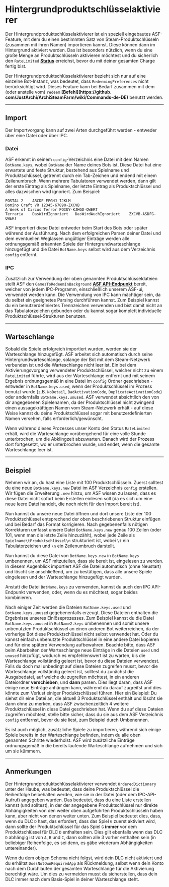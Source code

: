# Hintergrundproduktschlüsselaktivierer

Der Hintergrundproduktschlüsselaktivierer ist ein speziell eingebautes ASF-Feature, mit dem du einen bestimmten Satz von Steam-Produktschlüsseln (zusammen mit ihren Namen) importieren kannst. Diese können dann im Hintergrund aktiviert werden. Das ist besonders nützlich, wenn du eine große Menge an Produktschlüsseln aktivieren möchtest und du sicherlich den `RateLimited` **[Status](https://github.com/JustArchiNET/ArchiSteamFarm/wiki/FAQ-de-DE#was-bedeutet-status-beim-einlösen-eines-produktschlüssels?)** erreichst, bevor du mit deiner gesamten Charge fertig bist.

Der Hintergrundproduktschlüsselaktivierer bezieht sich nur auf eine einzelne Bot-Instanz, was bedeutet, dass `RedeemingPreferences` nicht berücksichtigt wird. Dieses Feature kann bei Bedarf zusammen mit dem (oder anstelle vom) `redeem` **[Befehl](https://github. com/JustArchi/ArchiSteamFarm/wiki/Commands-de-DE)** benutzt werden.

* * *

## Import

Der Importvorgang kann auf zwei Arten durchgeführt werden - entweder über eine Datei oder über IPC.

### Datei

ASF erkennt in seinem `config`-Verzeichnis eine Datei mit dem Namen `BotName.keys`, wobei `BotName` der Name deines Bots ist. Diese Datei hat eine erwartete und feste Struktur, bestehend aus Spielname und Produktschlüssel, getrennt durch ein Tab-Zeichen und endend mit einem Zeilenumbruch. Wenn mehrere Tabulatoren verwendet werden, dann gilt der erste Eintrag als Spielname, der letzte Eintrag als Produktschlüssel und alles dazwischen wird ignoriert. Zum Beispiel:

    POSTAL 2    ABCDE-EFGHJ-IJKLM
    Domino Craft VR 12345-67890-ZXCVB
    A Week of Circus Terror POIUY-KJHGD-QWERT
    Terraria    DasWirdIgnoriert   DasWirdAuchIgnoriert    ZXCVB-ASDFG-QWERT
    

ASF importiert diese Datei entweder beim Start des Bots oder später während der Ausführung. Nach dem erfolgreichen Parsen deiner Datei und dem eventuellen Weglassen ungültiger Einträge werden alle ordnungsgemäß erkannten Spiele der Hintergrundwarteschlange hinzugefügt und die Datei `BotName.keys` selbst wird aus dem Verzeichnis `config` entfernt.

### IPC

Zusätzlich zur Verwendung der oben genannten Produktschlüsseldateien stellt ASF den `GamesToRedeemInBackground` **[ASF API-Endpunkt](https://github.com/JustArchiNET/ArchiSteamFarm/wiki/IPC-de-DE#asf-api)** bereit, welcher von jedem IPC-Programm, einschließlich unserem ASF-ui, verwendet werden kann. Die Verwendung von IPC kann mächtiger sein, da du selbst ein geeignetes Parsing durchführen kannst. Zum Beispiel kannst du ein benutzerdefiniertes Trennzeichen verwenden und bist damit nicht an das Tabulatorzeichen gebunden oder du kannst sogar komplett individuelle Produktschlüssel-Strukturen benutzen.

* * *

## Warteschlange

Sobald die Spiele erfolgreich importiert wurden, werden sie der Warteschlange hinzugefügt. ASF arbeitet sich automatisch durch seine Hintergrundwarteschlange, solange der Bot mit dem Steam-Netzwerk verbunden ist und die Warteschlange nicht leer ist. Ein bei dem Aktivierungsvorgang verwendeter Produktschlüssel, welcher nicht zu einem `RateLimited` führte, wird aus der Warteschlange entfernt und mit seinem Ergebnis ordnungsgemäß in eine Datei im `config` Ordner geschrieben - entweder in `BotName.keys.used`, wenn der Produktschlüssel im Prozess benutzt wurde (z.B. `NoDetail`, `BadActivationCode`, `DuplicateActivationCode`) oder andernfalls `BotName.keys.unused`. ASF verwendet absichtlich den von dir angegebenen Spielenamen, da der Produktschlüssel nicht zwingend einen aussagekräftigen Namen vom Steam-Netzwerk erhält - auf diese Weise kannst du deine Produktschlüssel sogar mit benutzerdefinierten Namen versehen, falls erforderlich/gewünscht.

Wenn während dieses Prozesses unser Konto den Status `RateLimited` erhält, wird die Warteschlange vorübergehend für eine volle Stunde unterbrochen, um die Abklingzeit abzuwarten. Danach wird der Prozess dort fortgesetzt, wo er unterbrochen wurde, und endet, wenn die gesamte Warteschlange leer ist.

* * *

## Beispiel

Nehmen wir an, du hast eine Liste mit 100 Produktschlüsseln. Zuerst solltest du eine neue `BotName.keys.new` Datei im ASF Verzeichnis `config` erstellen. Wir fügen die Erweiterung `.new` hinzu, um ASF wissen zu lassen, dass es diese Datei nicht sofort beim Erstellen einlesen soll (da es sich um eine neue leere Datei handelt, die noch nicht für den Import bereit ist).

Nun kannst du unsere neue Datei öffnen und dort unsere Liste der 100 Produktschlüssel entsprechend der oben beschriebenen Struktur einfügen und bei Bedarf das Format korrigieren. Nach gegebenenfalls nötigen Korrekturen umfasst unsere Datei `BotName.keys.new` genau 100 Zeilen (oder 101, wenn man die letzte Zeile hinzuzählt), wobei jede Zeile als `Spielname\tProduktschlüssel\n` strukturiert ist, wobei `\t` ein Tabulatorzeichen und `\n` ein Zeilenumbruch darstellt.

Nun kannst du diese Datei von `BotName.keys.new` in `BotName.keys` umbenennen, um ASF mitzuteilen, dass sie bereit ist, eingelesen zu werden. In diesem Augenblick importiert ASF die Datei automatisch (ohne Neustart) und löscht sie anschließend, um zu bestätigen, dass alle unsere Spiele eingelesen und der Warteschlange hinzugefügt wurden.

Anstatt die Datei `BotName.keys` zu verwenden, kannst du auch den IPC API-Endpunkt verwenden, oder, wenn du es möchtest, sogar beides kombinieren.

Nach einiger Zeit werden die Dateien `BotName.keys.used` und `BotName.keys.unused` gegebenenfalls erzeugt. Diese Dateien enthalten die Ergebnisse unseres Einlöseprozesses. Zum Beispiel kannst du die Datei `BotName.keys.unused` in `BotName2.keys` umbenennen und somit unsere unbenutzten Produktschlüssel an einen anderen Bot weiterreichen, da der vorherige Bot diese Produktschlüssel nicht selbst verwendet hat. Oder du kannst einfach unbenutzte Produktschlüssel in eine andere Datei kopieren und für eine spätere Verwendung aufbewahren. Beachte bitte, dass ASF beim Abarbeiten der Warteschlange neue Einträge in die Dateien `used` und `unused` hinzufügt, wodurch es empfehlenswert ist zu warten, bis die Warteschlange vollständig geleert ist, bevor du diese Dateien verwendest. Falls du doch mal unbedingt auf diese Dateien zugreifen musst, bevor die Warteschlange vollständig geleert ist, solltest du zunächst die Ausgabedatei, auf welche du zugreifen möchtest, in ein anderen Dateiordner **verschieben**, und **dann** parsen. Dies liegt daran, dass ASF einige neue Einträge anhängen kann, während du darauf zugreifst und dies könnte zum Verlust einiger Produktschlüssel führen. Hier ein Beispiel: Du siehst dir eine Datei an, die aktuell 3 Produktschlüssel enthält und löscht sie dann ohne zu merken, dass ASF zwischenzeitlich 4 weitere Produktschlüssel in diese Datei geschrieben hat. Wenn du auf diese Dateien zugreifen möchtest, stelle bitte sicher, dass du sie aus dem ASF Verzeichnis `config` entfernst, bevor du sie liest, zum Beispiel durch Umbenennen.

Es ist auch möglich, zusätzliche Spiele zu importieren, während sich einige Spiele bereits in der Warteschlange befinden, indem du alle oben genannten Schritte wiederholst. ASF wird zusätzliche Einträge ordnungsgemäß in die bereits laufende Warteschlange aufnehmen und sich um sie kümmern.

* * *

## Anmerkungen

Der Hintergrundproduktschlüsselaktivierer verwendet `OrderedDictionary` unter der Haube, was bedeutet, dass deine Produktschlüssel die Reihenfolge beibehalten werden, wie sie in der Datei (oder dem IPC-API-Aufruf) angegeben wurden. Das bedeutet, dass du eine Liste erstellen kannst (und solltest), in der der angegebene Produktschlüssel nur direkte Abhängigkeiten von den weiter oben aufgeführten Produktschlüsseln haben kann, aber nicht von denen weiter unten. Zum Beispiel bedeutet dies, dass, wenn du DLC `D` hast, das erfordert, dass das Spiel `G` zuerst aktiviert wird, dann sollte der Produktschlüssel für das Spiel `G` **immer** vor dem Produktschlüssel für DLC `D` enthalten sein. Dies gilt ebenfalls wenn das DLC `D` abhängig ist von `A`, `B` und `C`, dann sollten alle 3 vorher enthalten sein (in beliebiger Reihenfolge, es sei denn, es gäbe wiederum Abhängigkeiten untereinander).

Wenn du dem obigen Schema nicht folgst, wird dein DLC nicht aktiviert und du erhältst `DoesNotOwnRequiredApp` als Rückmeldung, selbst wenn dein Konto nach dem Durchlaufen der gesamten Warteschlange für die Aktivierung berechtigt wäre. Um dies zu vermeiden musst du sicherstellen, dass dein DLC immer nach dem Basis-Spiel in deiner Warteschlange steht.